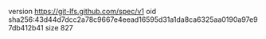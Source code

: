 version https://git-lfs.github.com/spec/v1
oid sha256:43d44d7dcc2a78c9667e4eead16595d31a1da8ca6325aa0190a97e97db412b41
size 827

